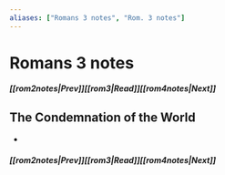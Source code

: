 ```yaml
---
aliases: ["Romans 3 notes", "Rom. 3 notes"]
---
```

# Romans 3 notes
##### <span class=arrow-left></span>[[rom2notes|Prev]]<span class=navigation-separator></span>[[rom3|Read]]<span class=navigation-separator></span>[[rom4notes|Next]]<span class=arrow-right></span>
## The Condemnation of the World
- 
##### <span class=arrow-left></span>[[rom2notes|Prev]]<span class=navigation-separator></span>[[rom3|Read]]<span class=navigation-separator></span>[[rom4notes|Next]]<span class=arrow-right></span>